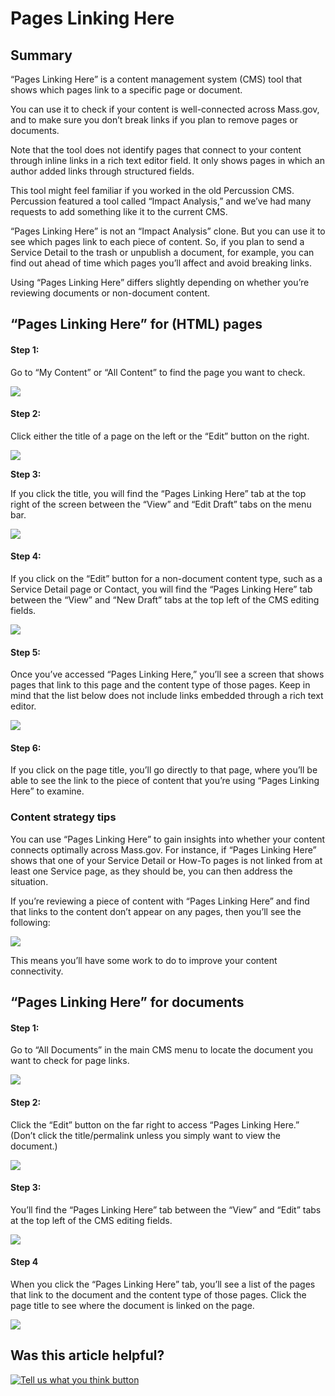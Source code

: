 # Pages Linking Here

## Summary

“Pages Linking Here” is a content management system \(CMS\) tool that shows which pages link to a specific page or document.

You can use it to check if your content is well-connected across Mass.gov, and to make sure you don’t break links if you plan to remove pages or documents.

Note that the tool does not identify pages that connect to your content through inline links in a rich text editor field. It only shows pages in which an author added links through structured fields.

This tool might feel familiar if you worked in the old Percussion CMS. Percussion featured a tool called “Impact Analysis,” and we’ve had many requests to add something like it to the current CMS.

“Pages Linking Here” is not an “Impact Analysis” clone. But you can use it to see which pages link to each piece of content. So, if you plan to send a Service Detail to the trash or unpublish a document, for example, you can find out ahead of time which pages you’ll affect and avoid breaking links.

Using “Pages Linking Here” differs slightly depending on whether you’re reviewing documents or non-document content.

## **“Pages Linking Here” for \(HTML\) pages**

#### Step 1:

Go to “My Content” or “All Content” to find the page you want to check.

![](https://github.com/gdesrosiers/TEST-mass.gov-KB/tree/5bf119f2287d7e493534e6cae69bdd08c0869d39/.gitbook/assets/content-mass-gov-y.png)

#### Step 2:

Click either the title of a page on the left or the “Edit” button on the right.

![](https://github.com/gdesrosiers/TEST-mass.gov-KB/tree/5bf119f2287d7e493534e6cae69bdd08c0869d39/.gitbook/assets/screencapture-edit.png)

**Step 3:**

If you click the title, you will find the “Pages Linking Here” tab at the top right of the screen between the “View” and “Edit Draft” tabs on the menu bar.

![](https://github.com/gdesrosiers/TEST-mass.gov-KB/tree/5bf119f2287d7e493534e6cae69bdd08c0869d39/.gitbook/assets/importing-and-exporting-pets-mass-gov.png)

#### **Step 4:**

If you click on the “Edit” button for a non-document content type, such as a Service Detail page or Contact, you will find the “Pages Linking Here” tab between the “View” and “New Draft” tabs at the top left of the CMS editing fields.

![](https://github.com/gdesrosiers/TEST-mass.gov-KB/tree/5bf119f2287d7e493534e6cae69bdd08c0869d39/.gitbook/assets/edit-service-details-trade-program-services-for-employers-mass-gov.png)

#### Step 5:

Once you’ve accessed “Pages Linking Here,” you’ll see a screen that shows pages that link to this page and the content type of those pages. Keep in mind that the list below does not include links embedded through a rich text editor.

![](https://github.com/gdesrosiers/TEST-mass.gov-KB/tree/5bf119f2287d7e493534e6cae69bdd08c0869d39/.gitbook/assets/pages-linking-here-mass-gov.png)

#### Step 6:

If you click on the page title, you’ll go directly to that page, where you’ll be able to see the link to the piece of content that you’re using “Pages Linking Here” to examine.

### **Content strategy tips**

You can use “Pages Linking Here” to gain insights into whether your content connects optimally across Mass.gov. For instance, if “Pages Linking Here” shows that one of your Service Detail or How-To pages is not linked from at least one Service page, as they should be, you can then address the situation.

If you’re reviewing a piece of content with “Pages Linking Here” and find that links to the content don’t appear on any pages, then you’ll see the following:

![](https://github.com/gdesrosiers/TEST-mass.gov-KB/tree/5bf119f2287d7e493534e6cae69bdd08c0869d39/.gitbook/assets/pages-linking-here-mass-gov-1.png)

This means you’ll have some work to do to improve your content connectivity.

## **“Pages Linking Here” for documents**

#### Step 1:

Go to “All Documents” in the main CMS menu to locate the document you want to check for page links.

![](https://github.com/gdesrosiers/TEST-mass.gov-KB/tree/5bf119f2287d7e493534e6cae69bdd08c0869d39/.gitbook/assets/all-documents-mass-gov-x.png)

#### Step 2:

Click the “Edit” button on the far right to access “Pages Linking Here.” \(Don’t click the title/permalink unless you simply want to view the document.\)

![](https://github.com/gdesrosiers/TEST-mass.gov-KB/tree/5bf119f2287d7e493534e6cae69bdd08c0869d39/.gitbook/assets/all-documents-mass-gov-y.png)

#### Step 3:

You’ll find the “Pages Linking Here” tab between the “View” and “Edit” tabs at the top left of the CMS editing fields.

![](https://github.com/gdesrosiers/TEST-mass.gov-KB/tree/5bf119f2287d7e493534e6cae69bdd08c0869d39/.gitbook/assets/edit-document-college-memo-mass-gov.png)

#### Step 4

When you click the “Pages Linking Here” tab, you’ll see a list of the pages that link to the document and the content type of those pages. Click the page title to see where the document is linked on the page.

![](https://github.com/gdesrosiers/TEST-mass.gov-KB/tree/5bf119f2287d7e493534e6cae69bdd08c0869d39/.gitbook/assets/pages-linking-here-mass-gov-xy.png)

## Was this article helpful?

[![Tell us what you think button](https://blobscdn.gitbook.com/v0/b/gitbook-28427.appspot.com/o/assets%2F-LJ04qJGAHkvdE13BfdG%2F-LSz77NBAwnSNpMPT3df%2F-LSz7xSmyKXltd4avaCt%2FKB%20survey%20button%20POC%202.png?alt=media&token=8d071cab-8b95-48a3-a332-13e3fc8d9f96)](https://massgov.formstack.com/forms/mass_gov_knowledge_base_feedback?article=pages-linking-here)

